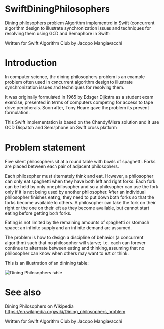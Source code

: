 # SwiftDiningPhilosophers
Dining philosophers problem Algorithm implemented in Swift (concurrent algorithm design to illustrate synchronization issues and techniques for resolving them using GCD and Semaphore in Swift)

Written for Swift Algorithm Club by Jacopo Mangiavacchi


# Introduction

In computer science, the dining philosophers problem is an example problem often used in concurrent algorithm design to illustrate synchronization issues and techniques for resolving them.

It was originally formulated in 1965 by Edsger Dijkstra as a student exam exercise, presented in terms of computers competing for access to tape drive peripherals. Soon after, Tony Hoare gave the problem its present formulation.

This Swift implementation is based on the Chandy/Misra solution and it use GCD Dispatch and Semaphone on Swift cross platform

# Problem statement

Five silent philosophers sit at a round table with bowls of spaghetti. Forks are placed between each pair of adjacent philosophers.

Each philosopher must alternately think and eat. However, a philosopher can only eat spaghetti when they have both left and right forks. Each fork can be held by only one philosopher and so a philosopher can use the fork only if it is not being used by another philosopher. After an individual philosopher finishes eating, they need to put down both forks so that the forks become available to others. A philosopher can take the fork on their right or the one on their left as they become available, but cannot start eating before getting both forks.

Eating is not limited by the remaining amounts of spaghetti or stomach space; an infinite supply and an infinite demand are assumed.

The problem is how to design a discipline of behavior (a concurrent algorithm) such that no philosopher will starve; i.e., each can forever continue to alternate between eating and thinking, assuming that no philosopher can know when others may want to eat or think.

This is an illustration of an dinining table:

![Dining Philosophers table](https://upload.wikimedia.org/wikipedia/commons/7/7b/An_illustration_of_the_dining_philosophers_problem.png)



# See also

Dining Philosophers on Wikipedia https://en.wikipedia.org/wiki/Dining_philosophers_problem

Written for Swift Algorithm Club by Jacopo Mangiavacchi
